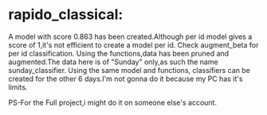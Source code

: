 # rapido_classical:
A model with score 0.863 has been created.Although per id model gives a score of 1,it's not efficient to create a model per id.
Check augment_beta for per id classification.
Using the functions,data has been pruned and augmented.The data here is of "Sunday" only,as such the name sunday_classifier.
Using the same model and functions, classifiers can be created for the other 6 days.I'm not gonna do it because my PC has it's
limits.

PS-For the Full project,i might do it on someone else's account.
